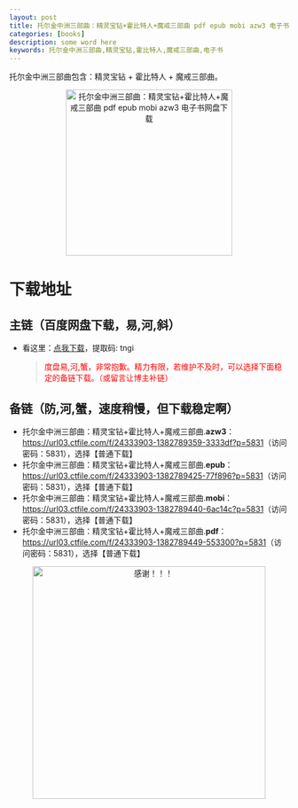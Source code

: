 ```yaml
---
layout: post
title: 托尔金中洲三部曲：精灵宝钻+霍比特人+魔戒三部曲 pdf epub mobi azw3 电子书网盘下载
categories: [books]
description: some word here
keywords: 托尔金中洲三部曲,精灵宝钻,霍比特人,魔戒三部曲,电子书
---
```


托尔金中洲三部曲包含：精灵宝钻 + 霍比特人 + 魔戒三部曲。

<div align="center"><img src="https://qweree.cn/wp-content/uploads/2024/10/tuo-er-jin-zhong-zhou-san-bu-qu-tuya.jpg" alt="托尔金中洲三部曲：精灵宝钻+霍比特人+魔戒三部曲 pdf epub mobi azw3 电子书网盘下载" width="300px" height="auto"></div>

# 下载地址

## 主链（百度网盘下载，易,河,斜）

- 看这里：[点我下载](https://pan.baidu.com/s/1iMXUbSbtZQZjDcqDmnWUyw?pwd=tngi)，提取码: tngi

  > <p style="color:red" >度盘易,河,蟹，非常抱歉。精力有限，若维护不及时，可以选择下面稳定的备链下载。（或留言让博主补链）</p>

## 备链（防,河,蟹，速度稍慢，但下载稳定啊）

- 托尔金中洲三部曲：精灵宝钻+霍比特人+魔戒三部曲.**azw3**：<https://url03.ctfile.com/f/24333903-1382789359-3333df?p=5831>（访问密码：5831），选择【普通下载】
- 托尔金中洲三部曲：精灵宝钻+霍比特人+魔戒三部曲.**epub**：<https://url03.ctfile.com/f/24333903-1382789425-77f896?p=5831>（访问密码：5831），选择【普通下载】
- 托尔金中洲三部曲：精灵宝钻+霍比特人+魔戒三部曲.**mobi**：<https://url03.ctfile.com/f/24333903-1382789440-6ac14c?p=5831>（访问密码：5831），选择【普通下载】
- 托尔金中洲三部曲：精灵宝钻+霍比特人+魔戒三部曲.**pdf**：<https://url03.ctfile.com/f/24333903-1382789449-553300?p=5831>（访问密码：5831），选择【普通下载】

<div align="center"><img src="https://pic.imgdb.cn/item/6707df6bd29ded1a8ce37031.gif" alt="感谢！！！" width="420px" height="auto"/></div>
